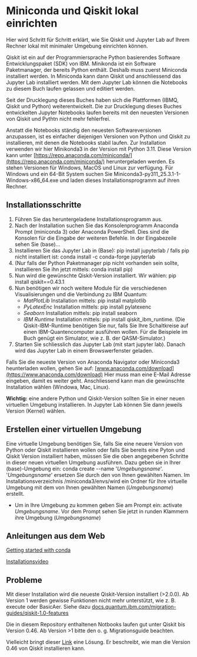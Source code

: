 # Miniconda  und Qiskit lokal einrichten

Hier wird Schritt für Schritt erklärt, wie Sie Qiskit und Jupyter Lab auf Ihrem Rechner lokal mit minimaler Umgebung einrichten können.

Qiskit ist ein auf der Programmiersprache Python basierendes Software Entwicklungspaket (SDK) von IBM. Minikonda ist ein Software Paketmanager, der bereits Python enthält. Deshalb muss zuerst Miniconda installiert werden. In Miniconda kann dann Qiskit und anschliessend das Jupyter Lab installiert werden. Mit dem Jupyter Lab können die Notebooks zu diesem Buch laufen gelassen und editiert werden.

Seit der Drucklegung dieses Buches haben sich die Plattformen (IBMQ, Qiskit und Python) weiterentwickelt. Die zur Drucklegung dieses Buches entwickelten Jupyter Notebooks laufen bereits mit den neuesten Versionen von Qiskit und Pythtn nicht mehr fehlerfrei. 

Anstatt die Notebooks ständig den neuesten Softwareversionen anzupassen, ist es einfacher diejenigen Versionen von Python und Qiskit zu installieren, mit denen die Notebooks stabil laufen. Zur Installation verwenden wir hier Minikonda3 in der Version mit Python 3.11. Diese Version kann unter [https://repo.anaconda.com/miniconda/](https://repo.anaconda.com/miniconda/) heruntergeladen werden. Es stehen Versionen für Windows, MacOS und Linux zur verfügung. Für Windows und ein 64-Bit System suchen Sie Miniconda3-py311_25.3.1-1-Windows-x86_64.exe und laden dieses Installationsprogramm auf ihren Rechner.

## Installationsschritte

1. Führen Sie das heruntergeladene Installationsprogramm aus.
2. Nach der Installation suchen Sie das Konsolenprogramm Anaconda Prompt (miniconda 3) oder Anaconda PowerShell. Dies sind die Konsolen für die Eingabe der weiteren Befehle. In der Eingabezeile sehen Sie (base)...
3. Installieren Sie das Jupyter Lab in (Base): pip install jupyterlab / falls pip nicht installiert ist: conda install -c conda-forge jupyterlab
4. (Nur falls  der Python Paketmanager pip nicht vorhanden sein sollte, installieren Sie ihn jetzt mittels: conda install pip)
5. Nun wird die gewünschte Qiskit-Version installiert. Wir wählen: pip install qiskit==0.43.1
6. Nun benötigen wir noch weitere Module für die verschiedenen Visualisierungen und die Verbindung zu IBM Quantum:
   - *MatPlotLib* Installation mittels: pip install matplotlib
   - *PyLatexEnc* Installation mittels: pip install pylatexenc
   - *Seaborn* Installation mittels: pip install seaborn
   - *IBM Runtime* Installation mittels: pip install qiskit_ibm_runtime. (Die Qiskit-IBM-Runtime benötigen Sie nur, falls Sie Ihre Schaltkreise auf einen IBM-Quantencomputer ausführen wollen. Für die Beispiele im Buch genügt ein Simulator, wie z. B. der QASM-Simulator.)
7. Starten Sie schliesslich das Jupyter Lab (mit start jupyter lab). Danach wird das Jupyter Lab in einem Browswerfenster geladen.

Falls Sie die neueste Version von Anaconda Navigator oder Miniconda3 heunterladen wollen, gehen Sie auf: [www.anaconda.com/download](https://www.anaconda.com/download)
Hier muss man eine E-Mail Adresse eingeben, damit es weiter geht. Anschliessend kann man die gewünschte Installation wählen (Windowa, Mac, Linux).

**Wichtig:** eine andere Python und Qiskit-Version sollten Sie in einer neuen virtuellen Umgebung installieren. In Jupyter Lab können Sie dann jeweils Version (Kernel) wählen.

## Erstellen einer virtuellen Umgebung

Eine virtuelle Umgebung benötigen Sie, falls Sie eine neuere Version von Python oder Qiskit installieren wollen oder falls Sie bereits eine Pyton und Qiskit Version installiert haben, müssen Sie die oben angegebenen Schritte in dieser neuen virtuellen Umgebung ausführen.
Dazu geben sie in Ihrer (base)-Umgebung ein: conda create --name  '*Umgebungsname*'.
 '*Umgebungsname*' ersetzen Sie durch den von Ihnen gewählten Namen. Im Installationsverzeichnis /miniconda3/envs/wird ein Ordner für Ihre virtuelle Umgebung mit dem von Ihnen gewählten Namen (*Umgebungsname*) erstellt.
- Um in Ihre Umgebung zu kommen geben Sie am Prompt ein: activate *Umgebungsname*. Vor dem Prompt sehen Sie jetzt in runden Klammern ihre Umgebung (*Umgebungsname*)


## Anleitungen aus dem Web

[Getting started with conda](https://docs.conda.io/projects/conda/en/latest/user-guide/getting-started.html)

[Installationsvideo](https://www.anaconda.com/docs/getting-started/miniconda/install)


## Probleme

Mit dieser Installation wird die neueste Qiskit-Version installiert (>2.0.0). Ab Version 1 werden gewisse Funktionen nicht mehr unterstützt, wie z. B. execute oder BasicAer.
Siehe dazu [docs.quantum.ibm.com/migration-guides/qiskit-1.0-features](https://docs.quantum.ibm.com/migration-guides/qiskit-1.0-features)

Die in diesem Repository enthaltenen Notbooks laufen gut unter Qiskit bis Version 0.46. Ab Version >1 bitte den o. g. Migrationsguide beachten.

Vielleicht bringt dieser [Link](https://schrodinteq.github.io/venv/) eine Lösung. Er beschreibt, wie man die Version 0.46 von Qiskit installieren kann.


